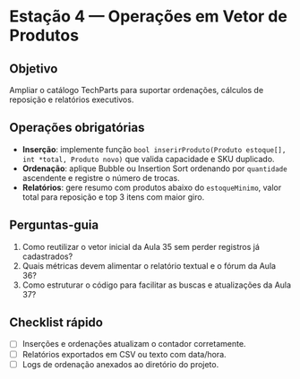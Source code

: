 # Estação 4 — Operações em Vetor de Produtos

## Objetivo
Ampliar o catálogo TechParts para suportar ordenações, cálculos de reposição e relatórios executivos.

## Operações obrigatórias
- **Inserção**: implemente função `bool inserirProduto(Produto estoque[], int *total, Produto novo)` que valida capacidade e SKU duplicado.
- **Ordenação**: aplique Bubble ou Insertion Sort ordenando por `quantidade` ascendente e registre o número de trocas.
- **Relatórios**: gere resumo com produtos abaixo do `estoqueMinimo`, valor total para reposição e top 3 itens com maior giro.

## Perguntas-guia
1. Como reutilizar o vetor inicial da Aula 35 sem perder registros já cadastrados?
2. Quais métricas devem alimentar o relatório textual e o fórum da Aula 36?
3. Como estruturar o código para facilitar as buscas e atualizações da Aula 37?

## Checklist rápido
- [ ] Inserções e ordenações atualizam o contador corretamente.
- [ ] Relatórios exportados em CSV ou texto com data/hora.
- [ ] Logs de ordenação anexados ao diretório do projeto.
